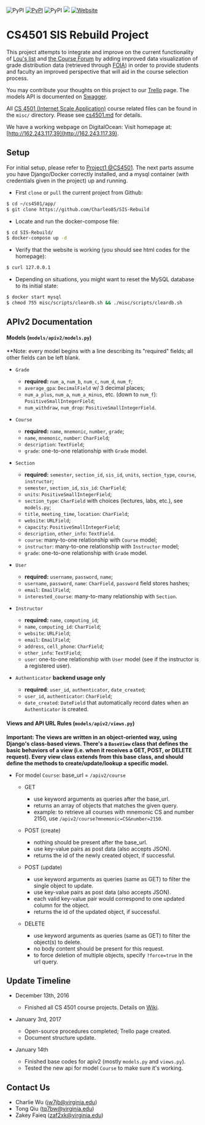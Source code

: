![PyPI](https://img.shields.io/pypi/pyversions/Django.svg)
[![PyPI](https://img.shields.io/pypi/l/Django.svg)](/license.txt)
![PyPI](https://img.shields.io/pypi/status/Django.svg)
<a href="https://travis-ci.com"><img src="https://travis-ci.com/Charleo85/SIS-Rebuild.svg?token=p3baya2L6nJfueKHztqt&branch=master"></a>
[![Website](https://img.shields.io/website-up-down-green-red/http/shields.io.svg)](http://162.243.117.39)


CS4501 SIS Rebuild Project
=====
This project attempts to integrate and improve on the current functionality of [Lou's list](http://rabi.phys.virginia.edu/mySIS/CS2/) and [the Course Forum](http://www.thecourseforum.com) by adding improved data visualization of grade distribution data (retrieved through [FOIA](https://en.wikipedia.org/wiki/Freedom_of_Information_Act_(United_States))) in order to provide students and faculty an improved perspective that will aid in the course selection process.
	
You may contribute your thoughts on this project to our [Trello](https://trello.com/b/XTuoK510/isa-project) page.
The models API is documented on [Swagger](https://app.swaggerhub.com/api/charlie/SIS-R/1.0.0).

All [CS 4501 (Internet Scale Application)](https://github.com/thomaspinckney3/cs4501/blob/master/README.md) course related files can be found in the `misc/` directory. Please see [cs4501.md](misc/cs4501.md) for details.

We have a working webpage on DigitalOcean: Visit homepage at: [http://162.243.117.39](http://162.243.117.39).


Setup
--------
For initial setup, please refer to [Project1 @CS4501](https://github.com/thomaspinckney3/cs4501/blob/master/Project1.md). The next parts assume you have Django/Docker correctly installed, and a mysql container (with credentials given in the project) up and running.

- First `clone` or `pull` the current project from Github:
```bash
$ cd ~/cs4501/app/
$ git clone https://github.com/Charleo85/SIS-Rebuild
```

- Locate and run the docker-compose file:
```bash
$ cd SIS-Rebuild/
$ docker-compose up -d
```

- Verify that the website is working (you should see html codes for the homepage):
```bash
$ curl 127.0.0.1
```

- Depending on situations, you might want to reset the MySQL database to its initial state:
```bash
$ docker start mysql
$ chmod 755 misc/scripts/cleardb.sh && ./misc/scripts/cleardb.sh
```


APIv2 Documentation
--------
#### Models (`models/apiv2/models.py`)

**Note: every model begins with a line describing its "required" fields; all other fields can be left blank.

- `Grade`
	- **required:** `num_a`, `num_b`, `num_c`, `num_d`, `num_f`;
	- `average_gpa`: `DecimalField` w/ 3 decimal places;
	- `num_a_plus`, `num_a`, `num_a_minus`, etc. (down to `num_f`): `PositiveSmallIntegerField`;
	- `num_withdraw`, `num_drop`: `PositiveSmallIntegerField`.

- `Course`
	- **required:** `name`, `mnemonic`, `number`, `grade`;
	- `name`, `mnemonic`, `number`: `CharField`;
	- `description`: `TextField`;
	- `grade`: one-to-one relationship with `Grade` model.

- `Section`
	- **required:** `semester`, `section_id`, `sis_id`, `units`, `section_type`, `course`, `instructor`;
	- `semester`, `section_id`, `sis_id`: `CharField`;
	- `units`: `PositiveSmallIntegerField`;
	- `section_type`: `CharField` with choices (lectures, labs, etc.), see `models.py`;
	- `title`, `meeting_time`, `location`: `CharField`;
	- `website`: `URLField`;
	- `capacity`: `PositiveSmallIntegerField`;
	- `description`, `other_info`: `TextField`.
	- `course`: many-to-one relationship with `Course` model;
	- `instructor`: many-to-one relationship with `Instructor` model;
	- `grade`: one-to-one relationship with `Grade` model.

- `User`
	- **required:** `username`, `password`, `name`;
	- `username`, `password`, `name`: `CharField`, `password` field stores hashes;
	- `email`: `EmailField`;
	- `interested_course`: many-to-many relationship with `Section`.

- `Instructor`
	- **required:** `name`, `computing_id`;
	- `name`, `computing_id`: `CharField`;
	- `website`: `URLField`;
	- `email`: `EmailField`;
	- `address`, `cell_phone`: `CharField`;
	- `other_info`: `TextField`;
	- `user`: one-to-one relationship with `User` model (see if the instructor is a registered user).

- `Authenticator` **backend usage only**
	- **required**: `user_id`, `authenticator`, `date_created`;
	- `user_id`, `authenticator`: `CharField`;
	- `date_created`: `DateField` that automatically record dates when an `Authenticator` is created.

#### Views and API URL Rules (`models/apiv2/views.py`)

**Important: The views are written in an object-oriented way, using Django's class-based views. There's a `BaseView` class that defines the basic behaviors of a view (i.e. when it receives a GET, POST, or DELETE request). Every view class extends from this base class, and should define the methods to create/update/lookup a specific model.**

- For model `Course`: base_url = `/apiv2/course`

	- GET
		- use keyword arguments as queries after the base_url.
		- returns an array of objects that matches the given query.
		- example: to retrieve all courses with mnemonic CS and number 2150, use `/apiv2/course?mnemonic=CS&number=2150`.
	
	- POST (create)
		- nothing should be present after the base_url.
		- use key-value pairs as post data (also accepts JSON).
		- returns the id of the newly created object, if successful.
	
	- POST (update)
		- use keyword arguments as queries (same as GET) to filter the single object to update.
		- use key-value pairs as post data (also accepts JSON).
		- each valid key-value pair would correspond to one updated column for the object.
		- returns the id of the updated object, if successful.
	
	- DELETE
		- use keyword arguments as queries (same as GET) to filter the object(s) to delete.
		- no body content should be present for this request.
		- to force deletion of multiple objects, specify `?force=true` in the url query.

Update Timeline
--------

- December 13th, 2016
	- Finished all CS 4501 course projects. Details on [Wiki](https://github.com/Charleo85/SIS-Rebuild/wiki/CS-4501-ISA-Project-Updates).

- January 3rd, 2017
	- Open-source procedures completed; Trello page created.
	- Document structure update.

- January 14th
	- Finished base codes for apiv2 (mostly `models.py` and `views.py`).
	- Tested the new api for model `Course` to make sure it's working.


Contact Us
--------

- Charlie Wu ([jw7jb@virginia.edu](mailto:jw7jb@virginia.edu))
- Tong Qiu ([tq7bw@virginia.edu](mailto:tq7bw@virginia.edu))
- Zakey Faieq ([zaf2xk@virginia.edu](mailto:zaf2xk@virginia.edu))
